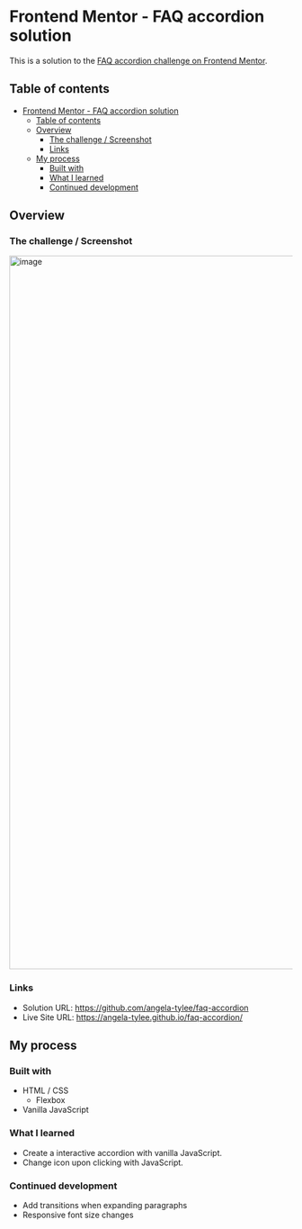 # Frontend Mentor - FAQ accordion solution

This is a solution to the [FAQ accordion challenge on Frontend Mentor](https://www.frontendmentor.io/challenges/faq-accordion-wyfFdeBwBz). 
## Table of contents

- [Frontend Mentor - FAQ accordion solution](#frontend-mentor---faq-accordion-solution)
  - [Table of contents](#table-of-contents)
  - [Overview](#overview)
    - [The challenge / Screenshot](#the-challenge--screenshot)
    - [Links](#links)
  - [My process](#my-process)
    - [Built with](#built-with)
    - [What I learned](#what-i-learned)
    - [Continued development](#continued-development)


## Overview

### The challenge / Screenshot

<img width="1268" alt="image" src="https://github.com/angela-tylee/faq-accordion/assets/145020731/fb647f80-f56e-45ba-a773-4ab268a09c36">


### Links

- Solution URL: https://github.com/angela-tylee/faq-accordion
- Live Site URL: https://angela-tylee.github.io/faq-accordion/

## My process

### Built with

- HTML / CSS
  - Flexbox
- Vanilla JavaScript

### What I learned

- Create a interactive accordion with vanilla JavaScript.
- Change icon upon clicking with JavaScript.

### Continued development

- Add transitions when expanding paragraphs
- Responsive font size changes
